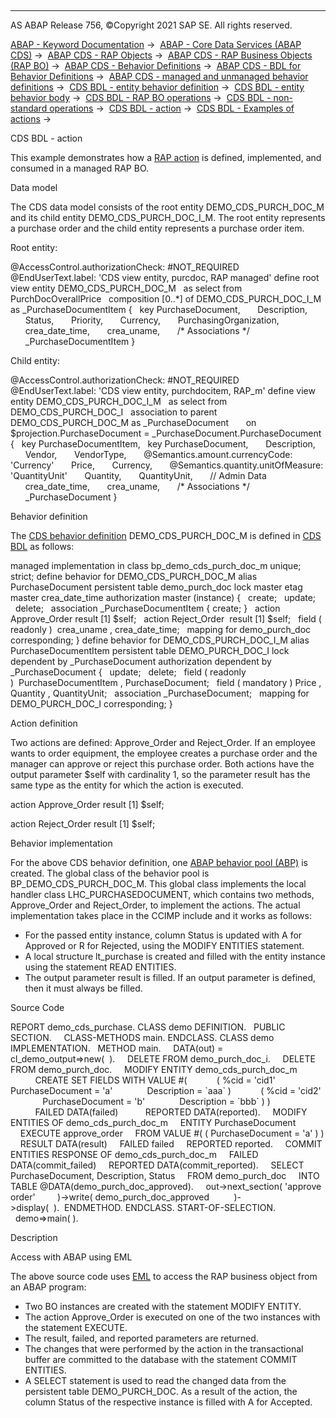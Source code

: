   

* * *

AS ABAP Release 756, ©Copyright 2021 SAP SE. All rights reserved.

[ABAP - Keyword Documentation](javascript:call_link\('abenabap.htm'\)) →  [ABAP - Core Data Services (ABAP CDS)](javascript:call_link\('abencds.htm'\)) →  [ABAP CDS - RAP Objects](javascript:call_link\('abencds_rap_objects.htm'\)) →  [ABAP CDS - RAP Business Objects (RAP BO)](javascript:call_link\('abencds_rap_business_objects.htm'\)) →  [ABAP CDS - Behavior Definitions](javascript:call_link\('abencds_bdef.htm'\)) →  [ABAP CDS - BDL for Behavior Definitions](javascript:call_link\('abenbdl.htm'\)) →  [ABAP CDS - managed and unmanaged behavior definitions](javascript:call_link\('abenbdl_rap_bo.htm'\)) →  [CDS BDL - entity behavior definition](javascript:call_link\('abenbdl_define_beh.htm'\)) →  [CDS BDL - entity behavior body](javascript:call_link\('abenbdl_body.htm'\)) →  [CDS BDL - RAP BO operations](javascript:call_link\('abenbdl_operations.htm'\)) →  [CDS BDL - non-standard operations](javascript:call_link\('abenbdl_nonstandard.htm'\)) →  [CDS BDL - action](javascript:call_link\('abenbdl_action.htm'\)) →  [CDS BDL - Examples of actions](javascript:call_link\('abenbdl_action_abexas.htm'\)) → 

CDS BDL - action

This example demonstrates how a [RAP action](javascript:call_link\('abenrap_action_glosry.htm'\) "Glossary Entry") is defined, implemented, and consumed in a managed RAP BO.

Data model

The CDS data model consists of the root entity DEMO\_CDS\_PURCH\_DOC\_M and its child entity DEMO\_CDS\_PURCH\_DOC\_I\_M. The root entity represents a purchase order and the child entity represents a purchase order item.

Root entity:

@AccessControl.authorizationCheck: #NOT\_REQUIRED
@EndUserText.label: 'CDS view entity, purcdoc, RAP managed'
define root view entity DEMO\_CDS\_PURCH\_DOC\_M
  as select from PurchDocOverallPrice
  composition \[0..\*\] of DEMO\_CDS\_PURCH\_DOC\_I\_M as \_PurchaseDocumentItem
{
  key PurchaseDocument,
      Description,
      Status,
      Priority,
      Currency,
      PurchasingOrganization,
      crea\_date\_time,
      crea\_uname,
      /\* Associations \*/
      \_PurchaseDocumentItem
}

Child entity:

@AccessControl.authorizationCheck: #NOT\_REQUIRED
@EndUserText.label: 'CDS view entity, purchdocitem, RAP\_m'
define view entity DEMO\_CDS\_PURCH\_DOC\_I\_M
  as select from DEMO\_CDS\_PURCH\_DOC\_I
  association to parent DEMO\_CDS\_PURCH\_DOC\_M as \_PurchaseDocument  
    on $projection.PurchaseDocument = \_PurchaseDocument.PurchaseDocument
{
  key PurchaseDocumentItem,
  key PurchaseDocument,
      Description,
      Vendor,
      VendorType,
      @Semantics.amount.currencyCode: 'Currency'
      Price,
      Currency,
      @Semantics.quantity.unitOfMeasure: 'QuantityUnit'
      Quantity,
      QuantityUnit,
      // Admin Data
      crea\_date\_time,
      crea\_uname,
      /\* Associations \*/
      \_PurchaseDocument
}

Behavior definition

The [CDS behavior definition](javascript:call_link\('abencds_behavior_definition_glosry.htm'\) "Glossary Entry") DEMO\_CDS\_PURCH\_DOC\_M is defined in [CDS BDL](javascript:call_link\('abencds_bdl_glosry.htm'\) "Glossary Entry") as follows:

managed implementation in class bp\_demo\_cds\_purch\_doc\_m unique;
strict;
define behavior for DEMO\_CDS\_PURCH\_DOC\_M alias PurchaseDocument
persistent table demo\_purch\_doc
lock master
etag master crea\_date\_time
authorization master (instance)
{
  create;
  update;
  delete;
  association \_PurchaseDocumentItem { create; }
  action Approve\_Order result \[1\] $self;
  action Reject\_Order  result \[1\] $self;
  field ( readonly )  crea\_uname , crea\_date\_time;
  mapping for demo\_purch\_doc corresponding;
}
define behavior for DEMO\_CDS\_PURCH\_DOC\_I\_M alias PurchaseDocumentItem
persistent table DEMO\_PURCH\_DOC\_I
lock dependent by \_PurchaseDocument
authorization dependent by \_PurchaseDocument
{
  update;
  delete;
  field ( readonly )  PurchaseDocumentItem , PurchaseDocument;
  field ( mandatory ) Price , Quantity , QuantityUnit;
  association \_PurchaseDocument;
  mapping for DEMO\_PURCH\_DOC\_I corresponding;
}

Action definition

Two actions are defined: Approve\_Order and Reject\_Order. If an employee wants to order equipment, the employee creates a purchase order and the manager can approve or reject this purchase order. Both actions have the output parameter $self with cardinality 1, so the parameter result has the same type as the entity for which the action is executed.

action Approve\_Order result \[1\] $self;

action Reject\_Order result \[1\] $self;

Behavior implementation

For the above CDS behavior definition, one [ABAP behavior pool (ABP)](javascript:call_link\('abenbehavior_pool_glosry.htm'\) "Glossary Entry") is created. The global class of the behavior pool is BP\_DEMO\_CDS\_PURCH\_DOC\_M. This global class implements the local handler class LHC\_PURCHASEDOCUMENT, which contains two methods, Approve\_Order and Reject\_Order, to implement the actions. The actual implementation takes place in the CCIMP include and it works as follows:

-   For the passed entity instance, column Status is updated with A for Approved or R for Rejected, using the MODIFY ENTITIES statement.
-   A local structure lt\_purchase is created and filled with the entity instance using the statement READ ENTITIES.
-   The output parameter result is filled. If an output parameter is defined, then it must always be filled.

Source Code

REPORT demo\_cds\_purchase.
CLASS demo DEFINITION.
  PUBLIC SECTION.
    CLASS-METHODS main.
ENDCLASS.
CLASS demo IMPLEMENTATION.
  METHOD main.
    DATA(out) = cl\_demo\_output=>new(  ).
    DELETE FROM demo\_purch\_doc\_i.
    DELETE FROM demo\_purch\_doc.
    MODIFY ENTITY demo\_cds\_purch\_doc\_m
          CREATE SET FIELDS WITH VALUE #(
           ( %cid = 'cid1'
             PurchaseDocument = 'a'
             Description = \`aaa\` )
           ( %cid = 'cid2'
             PurchaseDocument = 'b'
             Description = \`bbb\` ) )
          FAILED DATA(failed)
          REPORTED DATA(reported).
    MODIFY ENTITIES OF demo\_cds\_purch\_doc\_m
    ENTITY PurchaseDocument
    EXECUTE approve\_order
    FROM VALUE #( ( PurchaseDocument = 'a' ) )
    RESULT DATA(result)
    FAILED failed
    REPORTED reported.
    COMMIT ENTITIES RESPONSE OF demo\_cds\_purch\_doc\_m
    FAILED DATA(commit\_failed)
    REPORTED DATA(commit\_reported).
    SELECT PurchaseDocument, Description, Status
    FROM demo\_purch\_doc
    INTO TABLE @DATA(demo\_purch\_doc\_approved).
    out->next\_section( 'approve order'
        )->write( demo\_purch\_doc\_approved
         )->display(  ).  ENDMETHOD.
ENDCLASS.
START-OF-SELECTION.
  demo=>main( ).

Description

Access with ABAP using EML

The above source code uses [EML](javascript:call_link\('abeneml_glosry.htm'\) "Glossary Entry") to access the RAP business object from an ABAP program:

-   Two BO instances are created with the statement MODIFY ENTITY.
-   The action Approve\_Order is executed on one of the two instances with the statement EXECUTE.
-   The result, failed, and reported parameters are returned.
-   The changes that were performed by the action in the transactional buffer are committed to the database with the statement COMMIT ENTITIES.
-   A SELECT statement is used to read the changed data from the persistent table DEMO\_PURCH\_DOC. As a result of the action, the column Status of the respective instance is filled with A for Accepted.